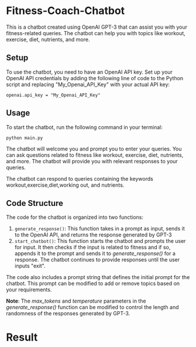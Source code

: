 # Fitness-Coach-Chatbot
This is a chatbot created using OpenAI GPT-3 that can assist you with your fitness-related queries. The chatbot can help you with topics like workout, exercise, diet, nutrients, and more.

## Setup
To use the chatbot, you need to have an OpenAI API key. Set up your OpenAI API credentials by adding the following line of code to the Python script and replacing "My_Openai_API_Key" with your actual API key:

`openai.api_key = "My_Openai_API_Key"`

## Usage
To start the chatbot, run the following command in your terminal:

`python main.py`

The chatbot will welcome you and prompt you to enter your queries. You can ask questions related to fitness like workout, exercise, diet, nutrients, and more. The chatbot will provide you with relevant responses to your queries.

The chatbot can respond to queries containing the keywords workout,exercise,diet,working out, and nutrients.

## Code Structure
The code for the chatbot is organized into two functions:

1. `generate_response()`: This function takes in a prompt as input, sends it to the OpenAI API, and returns the response generated by GPT-3
2. `start_chatbot()`: This function starts the chatbot and prompts the user for input. It then checks if the input is related to fitness and if so, appends it to the prompt and sends it to *generate_response()* for a response. The chatbot continues to provide responses until the user inputs "exit".

The code also includes a prompt string that defines the initial prompt for the chatbot. This prompt can be modified to add or remove topics based on your requirements.

**Note**: The *max_tokens* and *temperature* parameters in the *generate_response()* function can be modified to control the length and randomness of the responses generated by GPT-3.


# Result

